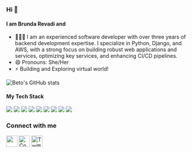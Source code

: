 ### Hi  👋

#### I am Brunda Revadi and
- 🦹🏻‍♀️ I am an experienced software developer with over three years of backend development expertise. I specialize in Python, Django, and AWS, with a strong focus on building robust web applications and services, optimizing key services, and enhancing CI/CD pipelines. 
- 😄 Pronouns: She/Her
- ⚡ Building and Exploring virtual world!



![Beto's GitHub stats](https://github-readme-stats.vercel.app/api?username=BrundaBR&show_icons=true&count_private=true)


#### My Tech Stack
<p>
  <img src="https://img.shields.io/badge/Python-3776AB?style=for-the-badge&logo=python&logoColor=white" />
  <img src="https://img.shields.io/badge/HTML5-E34F26?style=for-the-badge&logo=html5&logoColor=white" />
  <img src="https://img.shields.io/badge/CSS3-1572B6?style=for-the-badge&logo=css3&logoColor=white" />
  <img src="https://img.shields.io/badge/JavaScript-323330?style=for-the-badge&logo=javascript&logoColor=F7DF1E" />
    <img src="https://img.shields.io/badge/React-3776AB?style=for-the-badge&logo=react&logoColor=white" />
    <img src="https://img.shields.io/badge/Django-323330?style=for-the-badge&logo=django&logoColor=white" />
    <img src="https://img.shields.io/badge/MongoDB-1572B6?style=for-the-badge&logo=django&logoColor=white" />
    <img src="https://img.shields.io/badge/SQL-1572B6?style=for-the-badge&logo=django&logoColor=white" />
        <img src="https://img.shields.io/badge/Typescript-1572B6?style=for-the-badge&logo=django&logoColor=white" />



 
</p>

### Connect with me

[<img src="https://cdn-icons-png.flaticon.com/512/1055/1055687.png" width="30" height="30" alt="Coding Profile"/>](https://leetcode.com/brundarevadi/)
[<img align="left" src="https://cdn-icons-png.flaticon.com/512/174/174857.png" width="30" height="30"/>](https://www.linkedin.com/in/brundarevadi/)
[<img src="https://cdn-icons-png.flaticon.com/512/733/733579.png" width="30" height="30" alt="Twitter"/>](https://twitter.com/brunda_revadi)



